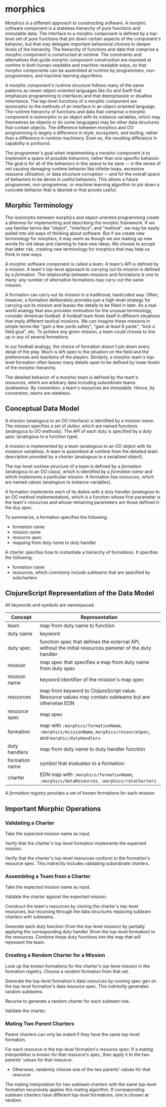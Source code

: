 # morphics

Morphics is a different approach to constructing software. A morphic software component is a
stateless hierarchy of pure functions and immutable data. The interface to a morphic component is
defined by a top-level set of pure functions that pin down certain aspects of the component's
behavior, but that may delegate important behavioral choices to deeper levels of the hierarchy.  The
hierarchy of functions and data that comprise a morphic component is constructed at runtime. The
constraints and alternatives that guide morphic component construction are exposed at runtime in
both human-readable and machine-readable ways, so that morphic components can be assembled at
runtime by programmers, non-programmers, and machine learning algorithms.

A morphic component's runtime structure follows many of the same patterns as newer object-oriented
languages like Go and Swift that emphasize programming to interfaces and that deemphasize or
disallow inheritance. The top-level functions of a morphic component are isomorphic to the methods
of an interface in an object-oriented language. The runtime hierarchy of functions and data that
comprise a morphic component is isomorphic to an object with its instance variables, which may
themselves be objects or (in some languages) may be other data structures that contain objects. The
difference between morphics and OO programming is largely a difference in style, ecosystem, and
tooling, rather than a difference in runtime machinery. Even so, the resulting difference in
capability is profound.

The programmer's goal when implementing a morphic component is to implement a space of
possible behaviors, rather than one specific behavior. The goal is for all of the behaviors in
this space to be sane -- in the sense of not causing damaging runtime behavior like infinite
loops, excessive resource utilization, or data structure corruption -- and for the overall space of
behaviors to be dense in useful behaviors. This allows a future programmer, non-programmer,
or machine learning algorithm to pin down a concrete behavior that is desired or that proves
useful.

## Morphic Terminology

The isomorphs between morphics and object-oriented programming create a dilemma for implementing and
describing the morphic framework. If we use familiar terms like "object", "interface", and "method",
we may be easily pulled into old ways of thinking about software. But if we create new terminology
for morphics, it may seem as though we are making up new words for old ideas and claiming to have
new ideas. We choose to accept that latter risk, creating new terminology for morphics that may help
us think in new ways.

A morphic software component is called a _team_. A team's API is defined by a _mission_. A team's
top-level approach to carrying out its mission is defined by a _formation_. The relationship between
missions and formations is one to many: any number of alternative formations may carry out the same
mission.

A formation can carry out its mission in a traditional, hardcoded way. Often, however, a formation
deliberately provides just a high-level strategy for carrying out its mission and leaves the details
to be filled in later. As a real-world analogy that also provides motivation for the unusual
terminology, consider American football. A football team finds itself in different situations that
imply different tactical missions. We can imagine these missions in simple terms like "gain a few
yards safely", "gain at least 8 yards", "kick a field goal", etc. To achieve any given mission, a
team could choose to line up in any of several formations.

In our football analogy, the choice of formation doesn't pin down every detail of the play. Much is
left open to the situation on the field and the preferences and reactions of the players. Similarly,
a morphic team's top-level formation often leaves many details open to be defined by lower levels of
the morphic hierarchy.

The detailed behavior of a morphic team is defined by the team's _resources_, which are arbitrary
data including subordinate teams (_subteams_).  By convention, a team's resources are
immutable. Hence, by convention, teams are stateless.

## Conceptual Data Model

A mission (analogous to an OO interface) is identified by a _mission name_. The mission specifies a
set of _duties_, which are named functions (analogous to OO methods). The API of each duty is
specified by a _duty spec_ (analogous to a function type).

A mission is implemented by a _team_ (analogous to an OO object with its instance variables). A team
is assembled at runtime from the detailed team description provided by a _charter_ (analogous to
a serialized object).

The top-level runtime structure of a team is defined by a _formation_ (analogous to an OO class),
which is identified by a _formation name_ and which implements a particular mission.  A formation
has _resources_, which are named values (analogous to instance variables).

A formation implements each of its duties with a _duty handler_ (analogous to an OO method
implementation), which is a function whose first parameter is the team's resources and whose
remaining parameters are those defined in the duy spec.

To summarize, a formation specifies the following:
* formation name
* mission name
* resource spec
* mapping from duty name to duty handler

A charter specifies how to instantiate a hierarchy of formations. It specifies the following:
* formation name
* resources, which commonly include subteams that are specified by subcharters

## ClojureScript Representation of the Data Model

All keywords and symbols are namespaced.

| Concept | Representation |
| ------ | ------------ |
| team | map from duty name to function |
| duty name | keyword |
| duty spec | function spec that defines the external API, without the initial resources pameter of the duty handler |
| mission | map spec that specifies a map from duty name from duty spec |
| mission name | keyword identifier of the mission's map spec |
| resources | map from keyword to ClojureScript value. Resource values may contain subteams but are otherwise EDN |
| resource spec | map spec |
| formation | map with `:morphics/formationName`, `:morphics/missionName`, `morphics/resourceSpec`, and `morphic/dutyHandlers`|
| duty handlers | map from duty name to duty handler function |
| formation name | symbol that evaluates to a formation |
| charter | EDN map with `:morphics/formationName`, `:morphics/dataResources`, `:morphics/roleCharters` |

A _formation registry_ provides a set of known formations for each mission.

## Important Morphic Operations

### Validating a Charter

Take the expected mission name as input.

Verify that the charter's top-level formation implements the expected mission.

Verify that the charter's top-level resources conform to the formation's resource spec. This
indirectly includes validating subordinate charters.

### Assembling a Team from a Charter

Take the expected mission name as input.

Validate the charter against the expected mission.

Construct the team's resources by cloning the charter's top-level resources, but recursing through
the data structures replacing subteam charters with subteams.

Generate each duty function (from the top-level mission) by partially applying the corresponding duty handler (from the
top-level formation) to the resources. Combine these duty functions into the map that will represent the team.

### Creating a Random Charter for a Mission

Look up the known formations for the charter's top-level mission in the formation registry. Choose a random formation
from that set.

Generate the top-level formation's data resources by running spec gen on the top-level formation's
data resource spec. This indirectly generates random subteams.

Recurse to generate a random charter for each subteam role.

Validate the charter.

### Mating Two Parent Charters

Parent charters can only be mated if they have the same top-level formation.

For each resource in the top-level formation's resource spec:
 If a _mating interpolation_ is known for that resource's spec, then apply it to the two parents' values for that resource.
* Otherwise, randomly choose one of the two parents' values for that resource

The mating interpolation for two subteam charters with the same top-level formation recursively
applies this mating algorithm. If corresponding subteam charters have different top-level
formations, one is chosen at random.



